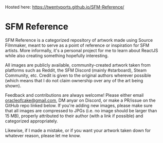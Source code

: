 Hosted here: https://twentyports.github.io/SFM-Reference/

# SFM Reference

SFM Reference is a categorized repository of artwork made using Source Filmmaker, meant to serve as a point of reference or inspiration for SFM
artists. More informally, it's a personal project for me to learn about ReactJS while also creating something hopefully interesting.

All images are publicly available, community-created artwork taken from platforms such as Reddit, the SFM Discord (mainly
#starboard), Steam Community, etc. Credit is given to the original authors wherever possible (which means that I do not claim ownership over any of the art being shown).

Feedback and contributions are always welcome! Please either email <a href="mailto:oracleofcake@gmail.com">oracleofcake@gmail.com</a>, DM anyar on Discord, or make a PR/issue on the GitHub repo linked below. If you're adding new images, please make sure that all images are compressed to JPGs (i.e. no image should be larger than 15 MB), properly attributed to their author (with a link if possible) and categorized appropriately.

Likewise, if I made a mistake, or if you want your artwork taken down for whatever reason, please let me know.
